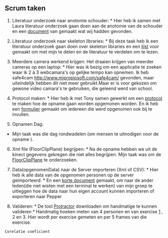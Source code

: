 ## Scrum taken

  1. Literatuur onderzoek naar anotomie schouder:
    * Hier heb ik samen met Laura literatuur onderzoek gaan doen aan de anotomie van de schouder en een [document](anatomieSchouder.docx) van gemaakt wat wij hadden gevonden. 
    
  2.  Literatuur onderzoek naar skeleton libraries:
    * Bij deze taak heb ik een literatuur onderzoek gaan doen over skeleton libraries en een [lijst](LiteratuurLijst.xlsx) voor gemaakt om met mijn te delen en de literatuur te verdelen om te lezen.
    
  3.  Meerdere camera werkend krijgen: Het draaien krijgen van meerder cameras op een laptop:
    * Hier was ik bezig om een applicatie te zoeken waar ik 2 à 3 webcamara's op gelijke tempo kan opnemen. Ik heb safe4cam http://www.mipropiosoft.com/safe4cam/ gevonden, maar uiteindelijk hebben dit niet meer gebruikt.Maar er is voor gekozen om gewone video camara's te gebruiken, die geleend werd van school.
    
  4. Protocol maken:
    * Hier heb ik met Tony samen gewerkt om een [protocol](ProtocolOpname.docx) te maken hoe de opname gaan worden opgemonen worden. En ik heb een [formulier](SteekproefFormulier.docx) gemaakt om iedereen die werd opgenomen ook bij te invullen.
  
  5. Opnamen Dag:
   * Mijn taak was die dag rondwadelen (om mensen te uitnodigen voor de opname ).
   
  6. Xml file (FloorClipPlane) begrijpen:
    * Na de opname hebben we uit de kinect gegevens gekregen die niet alles begrijpen. Mijn taak was om de [FloorClipPlane](FloorClipPlane.docx) te onderzoeken. 
   
  7. Data(opgenomenData) naar de Server importeren (Xml of CSV):
    * Hier heb ik alle data van de opgenomen personen op de server geimporteerd.
    * En een [korte document](Terminal.docx) gemaakt, om naar de ander leden(die niet wisten met een terminal te werken) van mijn groep te uitleggen hoe de data naar hun eigen account kunnen importeren of exporteren naar Pepper
  
  8. Valideren:
    * De tool [Protractor](http://download.cnet.com/Protractor/3000-2053_4-10973644.html) downloaden om handmatige te kunnen valideren
    * Handmatig hoeken meten van 4 personen en van exercise [1](P1E1-695.png) , 2 en 3. 
      Hier wordt per exercise gemeten en per 5 frames van die exercise.
      
      
    
    Corelatie coeficient
    
 

